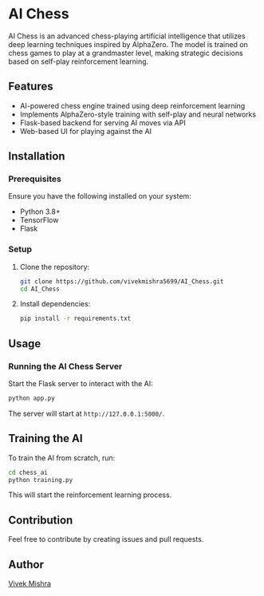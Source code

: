 # AI Chess

AI Chess is an advanced chess-playing artificial intelligence that utilizes deep learning techniques inspired by AlphaZero. The model is trained on chess games to play at a grandmaster level, making strategic decisions based on self-play reinforcement learning.

## Features

- AI-powered chess engine trained using deep reinforcement learning
- Implements AlphaZero-style training with self-play and neural networks
- Flask-based backend for serving AI moves via API
- Web-based UI for playing against the AI

## Installation

### Prerequisites

Ensure you have the following installed on your system:

- Python 3.8+
- TensorFlow
- Flask

### Setup

1. Clone the repository:
   ```bash
   git clone https://github.com/vivekmishra5699/AI_Chess.git
   cd AI_Chess
   ```
2. Install dependencies:
   ```bash
   pip install -r requirements.txt
   ```

## Usage

### Running the AI Chess Server

Start the Flask server to interact with the AI:

```bash
python app.py
```

The server will start at `http://127.0.0.1:5000/`.


## Training the AI

To train the AI from scratch, run:

```bash
cd chess_ai
python training.py
```

This will start the reinforcement learning process.

## Contribution

Feel free to contribute by creating issues and pull requests.


## Author

[Vivek Mishra](https://github.com/vivekmishra5699)

